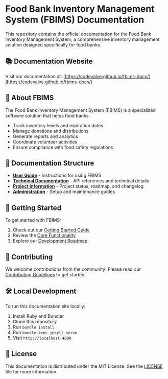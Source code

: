 # Food Bank Inventory Management System (FBIMS) Documentation

This repository contains the official documentation for the Food Bank Inventory Management System, a comprehensive inventory management solution designed specifically for food banks.

## 📚 Documentation Website

Visit our documentation at: [https://codevalve.github.io/fbims-docs/](https://codevalve.github.io/fbims-docs/)

## 🎯 About FBIMS

The Food Bank Inventory Management System (FBIMS) is a specialized software solution that helps food banks:

- Track inventory levels and expiration dates
- Manage donations and distributions
- Generate reports and analytics
- Coordinate volunteer activities
- Ensure compliance with food safety regulations

## 📖 Documentation Structure

- **[User Guide](user-guide/)** - Instructions for using FBIMS
- **[Technical Documentation](technical/)** - API references and technical details
- **[Project Information](project/)** - Project status, roadmap, and changelog
- **[Administration](admin/)** - Setup and maintenance guides

## 🚀 Getting Started

To get started with FBIMS:

1. Check out our [Getting Started Guide](user-guide/getting-started)
2. Review the [Core Functionality](Charity_Food_Bank_App_Core_Functionality)
3. Explore our [Development Roadmap](Charity_Food_Bank_App_Development_Roadmap)

## 👥 Contributing

We welcome contributions from the community! Please read our [Contributing Guidelines](contributing) to get started.

## 🛠 Local Development

To run this documentation site locally:

1. Install Ruby and Bundler
2. Clone this repository
3. Run `bundle install`
4. Run `bundle exec jekyll serve`
5. Visit `http://localhost:4000`

## 📄 License

This documentation is distributed under the MIT License. See the [LICENSE](LICENSE) file for more information.
